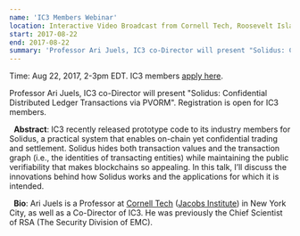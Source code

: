 ```yaml
---
name: 'IC3 Members Webinar'
location: Interactive Video Broadcast from Cornell Tech, Roosevelt Island, NYC
start: 2017-08-22
end: 2017-08-22
summary: 'Professor Ari Juels, IC3 co-Director will present "Solidus: Confidential Distributed Ledger Transactions via PVORM". Registration is open for IC3 members.'
---
```


Time: Aug 22, 2017, 2-3pm EDT. IC3 members [apply here](https://docs.google.com/forms/d/e/1FAIpQLSdYwvouF4V6hoocwzdpRjoxQm2NH1ab7e3HyWmkcAQMsVqIlg/viewform).


Professor Ari Juels, IC3 co-Director will present "Solidus: Confidential Distributed Ledger Transactions via PVORM". Registration is open for IC3 members.

 
**Abstract**: IC3 recently released prototype code to its industry members for Solidus, a practical system that enables on-chain yet confidential trading and settlement. Solidus hides both transaction values and the transaction graph (i.e., the identities of transacting entities) while maintaining the public verifiability that makes blockchains so appealing. In this talk, I’ll discuss the innovations behind how Solidus works and the applications for which it is intended.

 
**Bio**: Ari Juels is a Professor at [Cornell Tech](http://tech.cornell.edu/) ([Jacobs Institute](http://tech.cornell.edu/experience/jacobs-institute/)) in New York City, as well as a Co-Director of IC3. He was previously the Chief Scientist of RSA (The Security Division of EMC).
